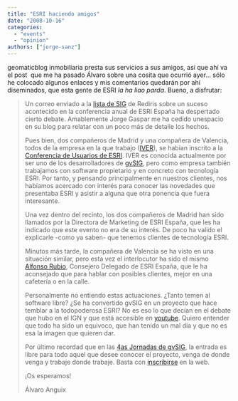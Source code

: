 ```yaml
---
title: "ESRI haciendo amigos"
date: "2008-10-16"
categories: 
  - "events"
  - "opinion"
authors: ["jorge-sanz"]
---
```


geomaticblog inmobiliaria presta sus servicios a sus amigos, así que ahí va el post  que me ha pasado Álvaro sobre una cosita que ocurrió ayer... sólo he colocado algunos enlaces y mis comentarios quedarán por ahí diseminados, que esta gente de ESRI _la ha liao parda_. Bueno, a disfrutar:

> Un correo enviado a la [lista de SIG](http://departamentos.unican.es/geourb/listasig/) de Rediris sobre un suceso acontecido en la conferencia anual de ESRI España ha despertado cierto debate. Amablemente Jorge Gaspar me ha cedido unespacio en su blog para relatar con un poco más de detalle los hechos.
> 
> Pues bien, dos compañeros de Madrid y una compañera de Valencia, todos de la empresa en la que trabajo ([IVER](http://www.iver.es/)), se habían inscrito a la [Conferencia de Usuarios de ESRI](http://www.esri.es/esri2008/conferencia/web/2/Main.htm). IVER es conocida actualmente por ser uno de los desarrolladores de [gvSIG](http://www.gvsig.gva.es), pero como empresa también trabajamos con software propietario y en concreto con tecnología ESRI. Por tanto, y pensando principalmente en nuestros clientes, nos habíamos acercado con interés para conocer las novedades que presentaba ESRI y asistir a alguna que otra ponencia que fuera interesante.
> 
> Una vez dentro del recinto, los dos compañeros de Madrid han sido llamados por la Directora de Marketing de ESRI España, que les ha indicado que este evento no era de su interés. De poco ha valido el explicarle -como ya saben- que tenemos clientes de tecnología ESRI.
> 
> Minutos más tarde, la compañera de Valencia se ha visto en una situación similar, pero esta vez el interlocutor ha sido el mismo [Alfonso Rubio](http://www.youtube.com/watch?v=G4WGp8Uzwe0), Consejero Delegado de ESRI España, que le ha aconsejado que para hablar con posibles clientes, mejor en una cafetería o en la calle.
> 
> Personalmente no entiendo estas actuaciones. ¿Tanto temen al software libre? ¿Se ha convertido gvSIG en un proyecto que hace temblar a la todopoderosa ESRI? No es eso lo que decían en el debate que hubo en el IGN y que está accesible en [youtube](http://www.youtube.com/profile?user=IGN000). Quiero entender que todo ha sido un equivoco, que han tenido un mal día y que no es esa la imagen que quieren dar.
> 
> Por último recordad que en las [4as Jornadas de gvSIG](http://www.jornadasgvsig.gva.es/cas/boletindeinscripcion/), la entrada es libre para todo aquel que desee conocer el proyecto, venga de donde venga y trabaje donde trabaje. Basta con [inscribirse](http://www.jornadasgvsig.gva.es/boletindeinscripcion/) en la web.
> 
> ¡Os esperamos!
> 
> Álvaro Anguix
